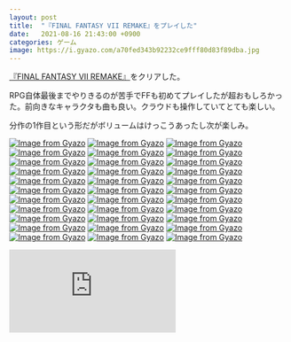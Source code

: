 ```yaml
---
layout: post
title:  "『FINAL FANTASY VII REMAKE』をプレイした"
date:   2021-08-16 21:43:00 +0900
categories: ゲーム
image: https://i.gyazo.com/a70fed343b92232ce9fff80d83f89dba.jpg
---
```

[『FINAL FANTASY VII REMAKE』](https://www.jp.square-enix.com/ffvii_remake/)をクリアした。


RPG自体最後までやりきるのが苦手でFFも初めてプレイしたが超おもしろかった。前向きなキャラクタも曲も良い。クラウドも操作していてとても楽しい。


分作の1作目という形だがボリュームはけっこうあったし次が楽しみ。


[![Image from Gyazo](https://i.gyazo.com/5e33a2a55fb137e87661ba37fe30fedb.jpg)](https://gyazo.com/5e33a2a55fb137e87661ba37fe30fedb)
[![Image from Gyazo](https://i.gyazo.com/ca70e7367921894d1949473f81ef3011.jpg)](https://gyazo.com/ca70e7367921894d1949473f81ef3011)
[![Image from Gyazo](https://i.gyazo.com/240d157bf82778d34d9db2e7ba20592a.jpg)](https://gyazo.com/240d157bf82778d34d9db2e7ba20592a)
[![Image from Gyazo](https://i.gyazo.com/2410918a652dc2d19e6e6411dd39667c.jpg)](https://gyazo.com/2410918a652dc2d19e6e6411dd39667c)
[![Image from Gyazo](https://i.gyazo.com/4ddddb4c4c40f05e3f69f650d5dc3544.jpg)](https://gyazo.com/4ddddb4c4c40f05e3f69f650d5dc3544)
[![Image from Gyazo](https://i.gyazo.com/a286c4a9a3dca38f956fbe8fcb8e3fc9.jpg)](https://gyazo.com/a286c4a9a3dca38f956fbe8fcb8e3fc9)
[![Image from Gyazo](https://i.gyazo.com/59a0a9ae280cb2fbe40af2c87b2b4a8c.jpg)](https://gyazo.com/59a0a9ae280cb2fbe40af2c87b2b4a8c)
[![Image from Gyazo](https://i.gyazo.com/c918741bc26259ad4fbcca0abf81d3e1.jpg)](https://gyazo.com/c918741bc26259ad4fbcca0abf81d3e1)
[![Image from Gyazo](https://i.gyazo.com/2187044ad782dedf518ec543b2d61b2f.jpg)](https://gyazo.com/2187044ad782dedf518ec543b2d61b2f)
[![Image from Gyazo](https://i.gyazo.com/38c0a7a8a97d4a6b938fd696361d203b.jpg)](https://gyazo.com/38c0a7a8a97d4a6b938fd696361d203b)
[![Image from Gyazo](https://i.gyazo.com/e9b7d97eea0e8a91f12a9e4344ff29c7.jpg)](https://gyazo.com/e9b7d97eea0e8a91f12a9e4344ff29c7)
[![Image from Gyazo](https://i.gyazo.com/3c273084c31ee78ab883d3c56ed39226.jpg)](https://gyazo.com/3c273084c31ee78ab883d3c56ed39226)
[![Image from Gyazo](https://i.gyazo.com/297fb5e0204f108f68830489425a546c.jpg)](https://gyazo.com/297fb5e0204f108f68830489425a546c)
[![Image from Gyazo](https://i.gyazo.com/cbb3c961987b06be4ae993245b6c7659.jpg)](https://gyazo.com/cbb3c961987b06be4ae993245b6c7659)
[![Image from Gyazo](https://i.gyazo.com/7c808995dd46250d45f2b4a203e058ee.jpg)](https://gyazo.com/7c808995dd46250d45f2b4a203e058ee)
[![Image from Gyazo](https://i.gyazo.com/14e464dc840b1ecbfcc62d6579554b07.jpg)](https://gyazo.com/14e464dc840b1ecbfcc62d6579554b07)
[![Image from Gyazo](https://i.gyazo.com/cb5a03855825c2eecd9f3076f6022bc8.jpg)](https://gyazo.com/cb5a03855825c2eecd9f3076f6022bc8)
[![Image from Gyazo](https://i.gyazo.com/781a53411aa85bd224cccc75702a7dae.jpg)](https://gyazo.com/781a53411aa85bd224cccc75702a7dae)
[![Image from Gyazo](https://i.gyazo.com/97cabeb3b99e5fa7e1cc0de8e44d3778.jpg)](https://gyazo.com/97cabeb3b99e5fa7e1cc0de8e44d3778)
[![Image from Gyazo](https://i.gyazo.com/a70fed343b92232ce9fff80d83f89dba.jpg)](https://gyazo.com/a70fed343b92232ce9fff80d83f89dba)
[![Image from Gyazo](https://i.gyazo.com/e07e198c9b05d13b4e92b8413581f872.jpg)](https://gyazo.com/e07e198c9b05d13b4e92b8413581f872)
[![Image from Gyazo](https://i.gyazo.com/eeb6ae61bc3ec482e489eaeb351471e9.jpg)](https://gyazo.com/eeb6ae61bc3ec482e489eaeb351471e9)
[![Image from Gyazo](https://i.gyazo.com/95a671a899d8b2c98b93e77c13daf4bb.jpg)](https://gyazo.com/95a671a899d8b2c98b93e77c13daf4bb)
[![Image from Gyazo](https://i.gyazo.com/b9c5962a51f75fa7079eafaced441139.jpg)](https://gyazo.com/b9c5962a51f75fa7079eafaced441139)
[![Image from Gyazo](https://i.gyazo.com/0f77a44e92f8cfe542692f05cd5cf83c.jpg)](https://gyazo.com/0f77a44e92f8cfe542692f05cd5cf83c)
[![Image from Gyazo](https://i.gyazo.com/afc47ffe6985136a7ecf4414a209fe6d.jpg)](https://gyazo.com/afc47ffe6985136a7ecf4414a209fe6d)
[![Image from Gyazo](https://i.gyazo.com/424d073787967e04bc29145a251f1a81.jpg)](https://gyazo.com/424d073787967e04bc29145a251f1a81)
[![Image from Gyazo](https://i.gyazo.com/0fcf42f9e829c6f439129b6ba81ccb69.jpg)](https://gyazo.com/0fcf42f9e829c6f439129b6ba81ccb69)
[![Image from Gyazo](https://i.gyazo.com/0ac355fa8fda331dd293dafdd0cb69a3.jpg)](https://gyazo.com/0ac355fa8fda331dd293dafdd0cb69a3)
[![Image from Gyazo](https://i.gyazo.com/d68a68eca6c069ac47ab94f92cf9d506.jpg)](https://gyazo.com/d68a68eca6c069ac47ab94f92cf9d506)
[![Image from Gyazo](https://i.gyazo.com/9a4750f04065485f9446cbb0164375d1.jpg)](https://gyazo.com/9a4750f04065485f9446cbb0164375d1)
[![Image from Gyazo](https://i.gyazo.com/279a52e2540c2520a1d397c051a01283.jpg)](https://gyazo.com/279a52e2540c2520a1d397c051a01283)
[![Image from Gyazo](https://i.gyazo.com/c967dda5117662d3450eacbba74606cd.jpg)](https://gyazo.com/c967dda5117662d3450eacbba74606cd)


<div class="iframe-wrap">
<iframe  src="https://www.youtube.com/embed/cIvWEVrbpUY?start=207" title="YouTube video player" frameborder="0" allow="accelerometer; autoplay; clipboard-write; encrypted-media; gyroscope; picture-in-picture" allowfullscreen></iframe>
</div>
